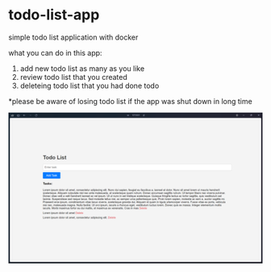# todo-list-app

simple todo list application with docker

what you can do in this app:

1. add new todo list as many as you like
2. review todo list that you created
3. deleteing todo list that you had done todo

\*please be aware of losing todo list if the app was shut down in long time

![preview of todo list app](<Screenshot 2024-04-08 054742.png>)
